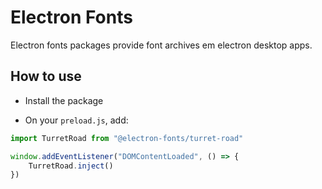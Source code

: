 # Electron Fonts

Electron fonts packages provide font archives em electron desktop apps.

## How to use

* Install the package

* On your `preload.js`, add:

```ts
import TurretRoad from "@electron-fonts/turret-road"

window.addEventListener("DOMContentLoaded", () => {
    TurretRoad.inject()
})
```